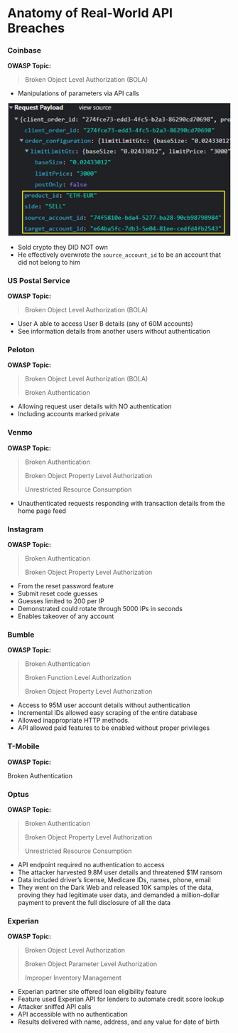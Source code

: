 # Anatomy of Real-World API Breaches

### Coinbase

**OWASP Topic:** 
> Broken Object Level Authorization (BOLA)

- Manipulations of parameters via API calls

<p align="center">
  <img alt="mock" width="500" src="images/coinbase_case.png">
</p>

- Sold crypto they DID NOT own
- He effectively overwrote the `source_account_id` to be an account that did not belong to him

### US Postal Service

**OWASP Topic:** 
> Broken Object Level Authorization (BOLA)

- User A able to access User B details (any of 60M accounts)
- See information details from another users without authentication

### Peloton

**OWASP Topic:** 

> Broken Object Level Authorization (BOLA)
> 
> Broken Authentication

- Allowing request user details with NO authentication
- Including accounts marked private

### Venmo

**OWASP Topic:** 

> Broken Authentication
> 
> Broken Object Property Level Authorization
> 
> Unrestricted Resource Consumption

- Unauthenticated requests responding with transaction details from the home page feed

### Instagram

**OWASP Topic:** 

> Broken Authentication
> 
> Broken Object Property Level Authorization

- From the reset password feature
- Submit reset code guesses
- Guesses limited to 200 per IP
- Demonstrated could rotate through 5000 IPs in seconds
- Enables takeover of any account

### Bumble

**OWASP Topic:** 

> Broken Authentication
> 
> Broken Function Level Authorization
> 
> Broken Object Property Level Authorization

- Access to 95M user account details without authentication
- Incremental IDs allowed easy scraping of the entire database
- Allowed inappropriate HTTP methods.
- API allowed paid features to be enabled without proper privileges

### T-Mobile

**OWASP Topic:** 

Broken Authentication

### Optus

**OWASP Topic:** 

> Broken Authentication
> 
> Broken Object Property Level Authorization
> 
> Unrestricted Resource Consumption

- API endpoint required no authentication to access
- The attacker harvested 9.8M user details and threatened $1M ransom
- Data included driver’s license, Medicare IDs, names, phone, email
- They went on the Dark Web and released 10K samples of the data, proving they had legitimate user data, and demanded a million-dollar payment to prevent the full disclosure of all the data

### Experian

**OWASP Topic:** 

> Broken Object Level Authorization
>
> Broken Object Parameter Level Authorization
>
> Improper Inventory Management

- Experian partner site offered loan eligibility feature
- Feature used Experian API for lenders to automate credit score lookup
- Attacker sniffed API calls
- API accessible with no authentication
- Results delivered with name, address, and any value for date of birth